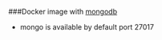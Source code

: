 ###Docker image with [mongodb](https://www.mongodb.com/)

* mongo is available by default port 27017 
